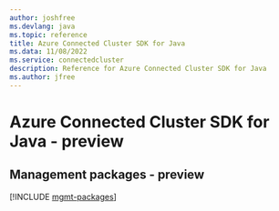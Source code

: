 ```yaml
---
author: joshfree
ms.devlang: java
ms.topic: reference
title: Azure Connected Cluster SDK for Java
ms.data: 11/08/2022
ms.service: connectedcluster
description: Reference for Azure Connected Cluster SDK for Java
ms.author: jfree
---
```

# Azure Connected Cluster SDK for Java - preview

## Management packages - preview
[!INCLUDE [mgmt-packages](connected-cluster-mgmt-index.md)]